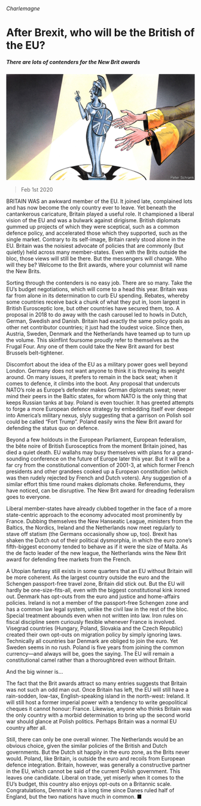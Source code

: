 ###### Charlemagne

# After Brexit, who will be the British of the EU? 

##### There are lots of contenders for the New Brit awards 

![image](images/20200201_EUD000_1.jpg) 

> Feb 1st 2020 

BRITAIN WAS an awkward member of the EU. It joined late, complained lots and has now become the only country ever to leave. Yet beneath the cantankerous caricature, Britain played a useful role. It championed a liberal vision of the EU and was a bulwark against dirigisme. British diplomats gummed up projects of which they were sceptical, such as a common defence policy, and accelerated those which they supported, such as the single market. Contrary to its self-image, Britain rarely stood alone in the EU. Britain was the noisiest advocate of policies that are commonly (but quietly) held across many member-states. Even with the Brits outside the bloc, those views will still be there. But the messengers will change. Who will they be? Welcome to the Brit awards, where your columnist will name the New Brits.

Sorting through the contenders is no easy job. There are so many. Take the EU’s budget negotiations, which will come to a head this year. Britain was far from alone in its determination to curb EU spending. Rebates, whereby some countries receive back a chunk of what they put in, loom largest in British Eurosceptic lore, but other countries have secured them, too. A proposal in 2018 to do away with the cash carousel led to howls in Dutch, German, Swedish and Danish. Britain had exactly the same policy goals as other net contributor countries; it just had the loudest voice. Since then, Austria, Sweden, Denmark and the Netherlands have teamed up to turn up the volume. This skinflint foursome proudly refer to themselves as the Frugal Four. Any one of them could take the New Brit award for best Brussels belt-tightener.


Discomfort about the idea of the EU as a military power goes well beyond London. Germany does not want anyone to think it is throwing its weight around. On many issues, it prefers to remain in the back seat; when it comes to defence, it climbs into the boot. Any proposal that undercuts NATO’s role as Europe’s defender makes German diplomats sweat; never mind their peers in the Baltic states, for whom NATO is the only thing that keeps Russian tanks at bay. Poland is even touchier. It has greeted attempts to forge a more European defence strategy by embedding itself ever deeper into America’s military nexus, slyly suggesting that a garrison on Polish soil could be called “Fort Trump”. Poland easily wins the New Brit award for defending the status quo on defence.

Beyond a few holdouts in the European Parliament, European federalism, the bête noire of British Eurosceptics from the moment Britain joined, has died a quiet death. EU wallahs may busy themselves with plans for a grand-sounding conference on the future of Europe later this year. But it will be a far cry from the constitutional convention of 2001-3, at which former French presidents and other grandees cooked up a European constitution (which was then rudely rejected by French and Dutch voters). Any suggestion of a similar effort this time round makes diplomats choke. Referendums, they have noticed, can be disruptive. The New Brit award for dreading federalism goes to everyone.

Liberal member-states have already clubbed together in the face of a more state-centric approach to the economy advocated most prominently by France. Dubbing themselves the New Hanseatic League, ministers from the Baltics, the Nordics, Ireland and the Netherlands now meet regularly to stave off statism (the Germans occasionally show up, too). Brexit has shaken the Dutch out of their political dysmorphia, in which the euro zone’s fifth-biggest economy tended to behave as if it were the size of Malta. As the de facto leader of the new league, the Netherlands wins the New Brit award for defending free markets from the French.

A Utopian fantasy still exists in some quarters that an EU without Britain will be more coherent. As the largest country outside the euro and the Schengen passport-free travel zone, Britain did stick out. But the EU will hardly be one-size-fits-all, even with the biggest constitutional kink ironed out. Denmark has opt-outs from the euro and justice and home-affairs policies. Ireland is not a member of the passport-free Schengen zone and has a common law legal system, unlike the civil law in the rest of the bloc. Special treatment abounds even when not written into law. Iron rules on fiscal discipline seem curiously flexible whenever France is involved. Visegrad countries (Hungary, Poland, Slovakia and the Czech Republic) created their own opt-outs on migration policy by simply ignoring laws. Technically all countries bar Denmark are obliged to join the euro. Yet Sweden seems in no rush. Poland is five years from joining the common currency—and always will be, goes the saying. The EU will remain a constitutional camel rather than a thoroughbred even without Britain.

And the big winner is…

The fact that the Brit awards attract so many entries suggests that Britain was not such an odd man out. Once Britain has left, the EU will still have a rain-sodden, low-tax, English-speaking island in the north-west: Ireland. It will still host a former imperial power with a tendency to write geopolitical cheques it cannot honour: France. Likewise, anyone who thinks Britain was the only country with a morbid determination to bring up the second world war should glance at Polish politics. Perhaps Britain was a normal EU country after all.

Still, there can only be one overall winner. The Netherlands would be an obvious choice, given the similar policies of the British and Dutch governments. But the Dutch sit happily in the euro zone, as the Brits never would. Poland, like Britain, is outside the euro and recoils from European defence integration. Britain, however, was generally a constructive partner in the EU, which cannot be said of the current Polish government. This leaves one candidate. Liberal on trade, yet miserly when it comes to the EU’s budget, this country also enjoys opt-outs on a Britannic scale. Congratulations, Denmark! It is a long time since Danes ruled half of England, but the two nations have much in common. ■

